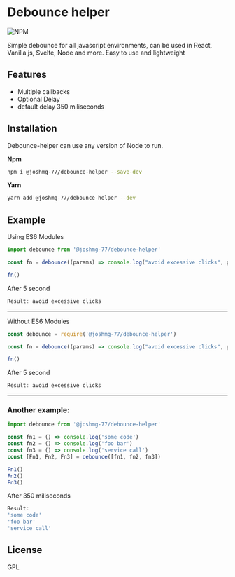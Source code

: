 # Debounce helper
![NPM](https://img.shields.io/npm/v/@joshmg-77/debounce-helper?color=green&logo=npm)

Simple debounce for all javascript environments, can be used in React, Vanilla js, Svelte, Node and more.   Easy to use and lightweight

## Features
- Multiple callbacks
- Optional Delay 
- default delay 350 miliseconds

## Installation

Debounce-helper can use any version of Node to run.

**Npm**
```sh
npm i @joshmg-77/debounce-helper --save-dev
```
**Yarn**

```sh
yarn add @joshmg-77/debounce-helper --dev
```

## Example

Using ES6 Modules
```js
import debounce from '@joshmg-77/debounce-helper'

const fn = debounce((params) => console.log("avoid excessive clicks", params), 5000)

fn()
```
After 5 second
```js
Result: avoid excessive clicks
```
***
Without ES6 Modules
```js
const debounce = require('@joshmg-77/debounce-helper')

const fn = debounce((params) => console.log("avoid excessive clicks", params), 5000)

fn()
```
After 5 second
```js
Result: avoid excessive clicks
```
***
### Another example:

```js
import debounce from '@joshmg-77/debounce-helper'

const fn1 = () => console.log('some code')
const fn2 = () => console.log('foo bar')
const fn3 = () => console.log('service call')
const [Fn1, Fn2, Fn3] = debounce([fn1, fn2, fn3])

Fn1()
Fn2()
Fn3()

```
After 350 miliseconds
```js
Result: 
'some code'
'foo bar'
'service call'
```

## License
GPL

